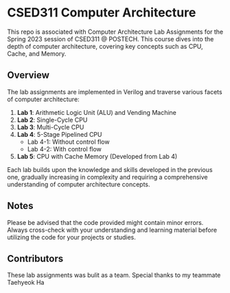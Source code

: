 # CSED311 Computer Architecture

This repo is associated with Computer Architecture Lab Assignments for the Spring 2023 session of CSED311 @ POSTECH. This course dives into the depth of computer architecture, covering key concepts such as CPU, Cache, and Memory.

## Overview

The lab assignments are implemented in Verilog and traverse various facets of computer architecture:

1. **Lab 1**: Arithmetic Logic Unit (ALU) and Vending Machine
2. **Lab 2**: Single-Cycle CPU
3. **Lab 3**: Multi-Cycle CPU
4. **Lab 4**: 5-Stage Pipelined CPU
   - Lab 4-1: Without control flow
   - Lab 4-2: With control flow
5. **Lab 5**: CPU with Cache Memory (Developed from Lab 4)

Each lab builds upon the knowledge and skills developed in the previous one, gradually increasing in complexity and requiring a comprehensive understanding of computer architecture concepts.

## Notes

Please be advised that the code provided might contain minor errors. Always cross-check with your understanding and learning material before utilizing the code for your projects or studies.

## Contributors

These lab assignments was bulit as a team. Special thanks to my teammate Taehyeok Ha
